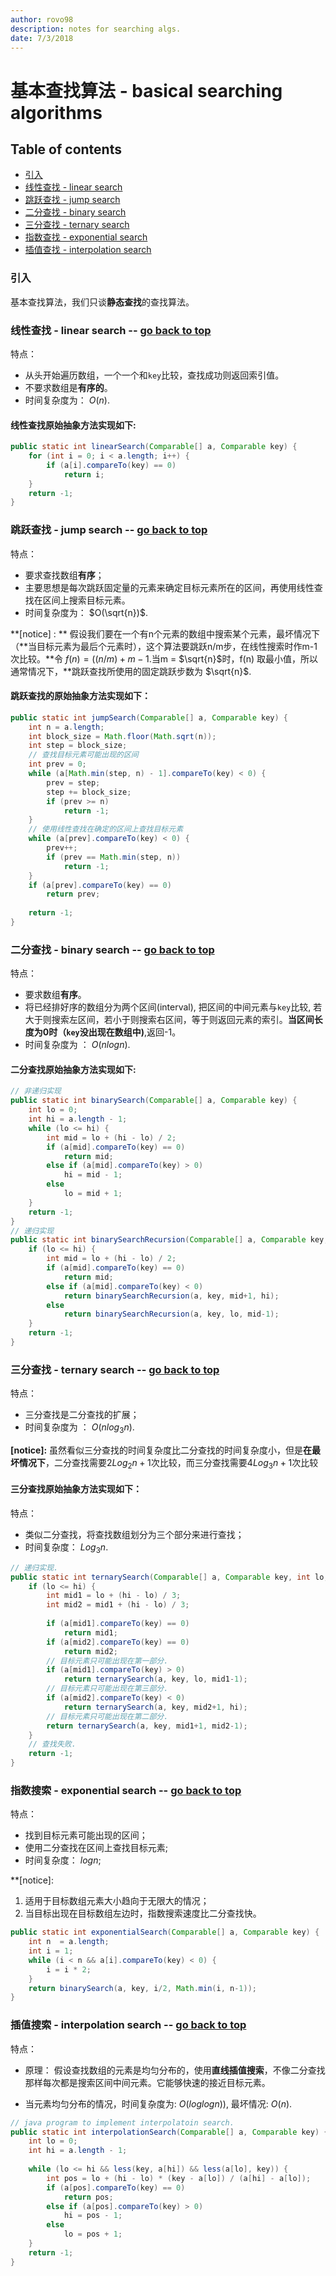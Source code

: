 ```yaml
---
author: rovo98
description: notes for searching algs.
date: 7/3/2018
---
```


# 基本查找算法 - basical searching algorithms

## Table of contents

- [引入]()
- [线性查找 - linear search](https://github.com/rovo98/ds-and-algs/blob/master/notes/searching/basical-searching-algorithms.md#线性查找---linear-search----go-back-to-top)
- [跳跃查找 - jump search](https://github.com/rovo98/ds-and-algs/blob/master/notes/searching/basical-searching-algorithms.md#跳跃查找---jump-search----go-back-to-top)
- [二分查找 - binary search](https://github.com/rovo98/ds-and-algs/blob/master/notes/searching/basical-searching-algorithms.md#二分查找---binary-search----go-back-to-top)
- [三分查找 - ternary search](https://github.com/rovo98/ds-and-algs/blob/master/notes/searching/basical-searching-algorithms.md#三分查找---ternary-search----go-back-to-top)
- [指数查找 - exponential search](https://github.com/rovo98/ds-and-algs/blob/master/notes/searching/basical-searching-algorithms.md#指数搜索---exponential-search----go-back-to-top)
- [插值查找 - interpolation search](https://github.com/rovo98/ds-and-algs/blob/master/notes/searching/basical-searching-algorithms.md#插值搜索---interpolation-search----go-back-to-top)


### 引入

基本查找算法，我们只谈**静态查找**的查找算法。

### 线性查找 - linear search -- [go back to top](https://github.com/rovo98/ds-and-algs/blob/master/notes/searching/basical-searching-algorithms.md#基本查找算法---basical-searching-algorithms)

特点： 

- 从头开始遍历数组，一个一个和```key```比较，查找成功则返回索引值。
- 不要求数组是**有序的**。
- 时间复杂度为： $O(n)$.

#### 线性查找原始抽象方法实现如下:

```java
public static int linearSearch(Comparable[] a, Comparable key) {
	for (int i = 0; i < a.length; i++) {
    	if (a[i].compareTo(key) == 0)
        	return i;
    }
    return -1;
}
```

### 跳跃查找 - jump search -- [go back to top](https://github.com/rovo98/ds-and-algs/blob/master/notes/searching/basical-searching-algorithms.md#基本查找算法---basical-searching-algorithms)

特点：

- 要求查找数组**有序**；
- 主要思想是每次跳跃固定量的元素来确定目标元素所在的区间，再使用线性查找在区间上搜索目标元素。
- 时间复杂度为： $O(\sqrt{n})$.

**[notice] : ** 假设我们要在一个有n个元素的数组中搜索某个元素，最坏情况下（**当目标元素为最后个元素时），这个算法要跳跃n/m步，在线性搜索时作m-1次比较。**令 $f(n) = ((n/m) + m-1$.当m = $\sqrt{n}$时，f(n) 取最小值，所以通常情况下，**跳跃查找所使用的固定跳跃步数为 $\sqrt{n}$. 

#### 跳跃查找的原始抽象方法实现如下：

```java
public static int jumpSearch(Comparable[] a, Comparable key) {
	int n = a.length;
    int block_size = Math.floor(Math.sqrt(n));
	int step = block_size;
    // 查找目标元素可能出现的区间
    int prev = 0;
    while (a[Math.min(step, n) - 1].compareTo(key) < 0) {
    	prev = step;
        step += block_size;
        if (prev >= n)
        	return -1;
    }
    // 使用线性查找在确定的区间上查找目标元素
    while (a[prev].compareTo(key) < 0) {
    	prev++;
        if (prev == Math.min(step, n))
        	return -1;
    }
    if (a[prev].compareTo(key) == 0)
    	return prev;
    
    return -1;
}
```

### 二分查找 - binary search -- [go back to top](https://github.com/rovo98/ds-and-algs/blob/master/notes/searching/basical-searching-algorithms.md#基本查找算法---basical-searching-algorithms)

特点：

- 要求数组**有序**。
- 将已经排好序的数组分为两个区间(interval), 把区间的中间元素与```key```比较, 若大于则搜索左区间，若小于则搜索右区间，等于则返回元素的索引。**当区间长度为0时（```key```没出现在数组中)**,返回-1。
- 时间复杂度为 ： $O(nlogn)$.

#### 二分查找原始抽象方法实现如下:

```java
// 非递归实现
public static int binarySearch(Comparable[] a, Comparable key) {
	int lo = 0;
    int hi = a.length - 1;
    while (lo <= hi) {
    	int mid = lo + (hi - lo) / 2;
        if (a[mid].compareTo(key) == 0)
        	return mid;
        else if (a[mid].compareTo(key) > 0)
        	hi = mid - 1;
        else
        	lo = mid + 1;
    }
    return -1;
}
// 递归实现
public static int binarySearchRecursion(Comparable[] a, Comparable key, int lo, int hi) {
	if (lo <= hi) {
    	int mid = lo + (hi - lo) / 2;
        if (a[mid].compareTo(key) == 0)
        	return mid;
        else if (a[mid].compareTo(key) < 0)
        	return binarySearchRecursion(a, key, mid+1, hi);
        else
        	return binarySearchRecursion(a, key, lo, mid-1);
    }
    return -1;
}
```

### 三分查找 - ternary search -- [go back to top](https://github.com/rovo98/ds-and-algs/blob/master/notes/searching/basical-searching-algorithms.md#基本查找算法---basical-searching-algorithms)

特点：

- 三分查找是二分查找的扩展；
- 时间复杂度为 ： $O(nlog_3n)$.

**[notice]:** 虽然看似三分查找的时间复杂度比二分查找的时间复杂度小，但是**在最坏情况下**，二分查找需要$2Log_2n + 1$次比较，而三分查找需要$4Log_3n + 1$次比较


#### 三分查找原始抽象方法实现如下：

特点：

- 类似二分查找，将查找数组划分为三个部分来进行查找；
- 时间复杂度： $Log_3n$.

```java
// 递归实现.
public static int ternarySearch(Comparable[] a, Comparable key, int lo, int hi) {
	if (lo <= hi) {
    	int mid1 = lo + (hi - lo) / 3;
        int mid2 = mid1 + (hi - lo) / 3;
        
        if (a[mid1].compareTo(key) == 0)
        	return mid1;
        if (a[mid2].compareTo(key) == 0)
			return mid2;
        // 目标元素只可能出现在第一部分.
        if (a[mid1].compareTo(key) > 0)
			return ternarySearch(a, key, lo, mid1-1);
        // 目标元素只可能出现在第三部分.
        if (a[mid2].compareTo(key) < 0)
        	return ternarySearch(a, key, mid2+1, hi);
        // 目标元素只可能出现在第二部分.
        return ternarySearch(a, key, mid1+1, mid2-1);
    }
    // 查找失败.
    return -1;
}
```

### 指数搜索 - exponential search -- [go back to top](https://github.com/rovo98/ds-and-algs/blob/master/notes/searching/basical-searching-algorithms.md#基本查找算法---basical-searching-algorithms)

特点：

- 找到目标元素可能出现的区间；
- 使用二分查找在区间上查找目标元素;
- 时间复杂度： $logn$;

**[notice]:

1. 适用于目标数组元素大小趋向于无限大的情况；
2. 当目标出现在目标数组左边时，指数搜索速度比二分查找快。


```java
public static int exponentialSearch(Comparable[] a, Comparable key) {
	int n  = a.length;
    int i = 1;
    while (i < n && a[i].compareTo(key) < 0) {
 		i = i * 2;   	
    }
    return binarySearch(a, key, i/2, Math.min(i, n-1));
}
```

### 插值搜索 - interpolation search -- [go back to top](https://github.com/rovo98/ds-and-algs/blob/master/notes/searching/basical-searching-algorithms.md#基本查找算法---basical-searching-algorithms)

特点：

- 原理： 假设查找数组的元素是均匀分布的，使用**直线插值搜索**，不像二分查找那样每次都是搜索区间中间元素。它能够快速的接近目标元素。

- 当元素均匀分布的情况，时间复杂度为: $O(log log n))$, 最坏情况: $O(n)$.

```java
// java program to implement interpolatoin search.
public static int interpolationSearch(Comparable[] a, Comparable key) {
	int lo = 0;
    int hi = a.length - 1;
    
    while (lo <= hi && less(key, a[hi]) && less(a[lo], key)) {
    	int pos = lo + (hi - lo) * (key - a[lo]) / (a[hi] - a[lo]);
        if (a[pos].compareTo(key) == 0)
        	return pos;
        else if (a[pos].compareTo(key) > 0)
        	hi = pos - 1;
        else 
            lo = pos + 1;
    }
    return -1;
}
```
